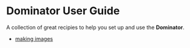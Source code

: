 # Dominator User Guide
A collection of great recipies to help you set up and use the **Dominator**.

- [making images](making-images.md)
